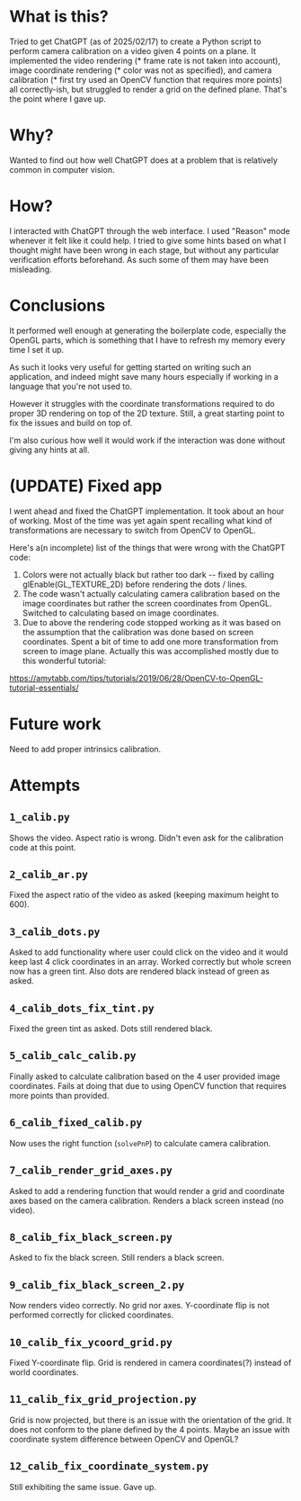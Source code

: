# What is this?

Tried to get ChatGPT (as of 2025/02/17) to create a Python script to perform
camera calibration on a video given 4 points on a plane. It implemented the
video rendering (* frame rate is not taken into account), image coordinate
rendering (* color was not as specified), and camera calibration (* first try
used an OpenCV function that requires more points) all correctly-ish, but
struggled to render a grid on the defined plane. That's the point where I gave
up.

# Why?

Wanted to find out how well ChatGPT does at a problem that is relatively common
in computer vision.

# How?

I interacted with ChatGPT through the web interface. I used "Reason" mode whenever it felt like it could help. I tried to give some hints based on what I thought might have been wrong in each stage, but without any particular verification efforts beforehand. As such some of them may have been misleading.

# Conclusions

It performed well enough at generating the boilerplate code, especially the
OpenGL parts, which is something that I have to refresh my memory every time I
set it up.

As such it looks very useful for getting started on writing such an
application, and indeed might save many hours especially if working in a
language that you're not used to.

However it struggles with the coordinate transformations required to do proper
3D rendering on top of the 2D texture. Still, a great starting point to fix the
issues and build on top of.

I'm also curious how well it would work if the interaction was done without giving any hints at all.

# (UPDATE) Fixed app

I went ahead and fixed the ChatGPT implementation. It took about an hour of working.
Most of the time was yet again spent recalling what kind of transformations are necessary
to switch from OpenCV to OpenGL.

Here's a(n incomplete) list of the things that were wrong with the ChatGPT code:

1. Colors were not actually black but rather too dark -- fixed by calling glEnable(GL_TEXTURE_2D) before rendering the dots / lines.
2. The code wasn't actually calculating camera calibration based on the image coordinates but rather the screen coordinates from OpenGL. Switched to calculating based on image coordinates.
3. Due to above the rendering code stopped working as it was based on the assumption that the calibration was done based on screen coordinates. Spent a bit of time to add one more transformation from screen to image plane. Actually this was accomplished mostly due to this wonderful tutorial:

https://amytabb.com/tips/tutorials/2019/06/28/OpenCV-to-OpenGL-tutorial-essentials/

# Future work

Need to add proper intrinsics calibration.

# Attempts

## `1_calib.py`

Shows the video. Aspect ratio is wrong. Didn't even ask for the calibration code at this
point.

## `2_calib_ar.py`

Fixed the aspect ratio of the video as asked (keeping maximum height to 600).

## `3_calib_dots.py`

Asked to add functionality where user could click on the video and it would
keep last 4 click coordinates in an array. Worked correctly but whole screen
now has a green tint. Also dots are rendered black instead of green as asked.

## `4_calib_dots_fix_tint.py`

Fixed the green tint as asked. Dots still rendered black.

## `5_calib_calc_calib.py`

Finally asked to calculate calibration based on the 4 user provided image
coordinates. Fails at doing that due to using OpenCV function that requires
more points than provided.

## `6_calib_fixed_calib.py`

Now uses the right function (`solvePnP`) to calculate camera calibration.

## `7_calib_render_grid_axes.py`

Asked to add a rendering function that would render a grid and coordinate axes
based on the camera calibration. Renders a black screen instead (no video).

## `8_calib_fix_black_screen.py`

Asked to fix the black screen. Still renders a black screen.

## `9_calib_fix_black_screen_2.py`

Now renders video correctly. No grid nor axes. Y-coordinate flip is not
performed correctly for clicked coordinates.

## `10_calib_fix_ycoord_grid.py`

Fixed Y-coordinate flip. Grid is rendered in camera coordinates(?) instead of
world coordinates.

## `11_calib_fix_grid_projection.py`

Grid is now projected, but there is an issue with the orientation of the grid.
It does not conform to the plane defined by the 4 points. Maybe an issue with
coordinate system difference between OpenCV and OpenGL?

## `12_calib_fix_coordinate_system.py`

Still exhibiting the same issue. Gave up.
